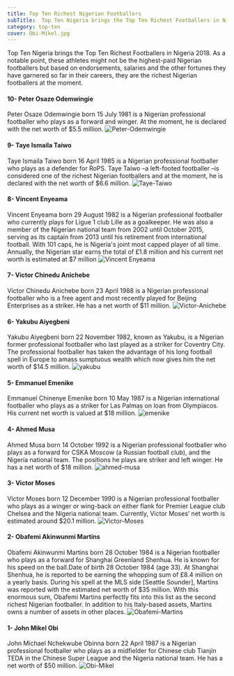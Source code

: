 ```yaml
---
title: Top Ten Richest Nigerian Footballers
subTitle:  Top Ten Nigeria brings the Top Ten Richest Footballers in Nigeria 2018.
category: top-ten
cover: Obi-Mikel.jpg
---
```

Top Ten Nigeria brings the Top Ten Richest Footballers in Nigeria 2018. As a notable point, these athletes might not be the highest-paid Nigerian footballers but based on endorsements, salaries and the other fortunes they have garnered so far in their careers, they are the richest Nigerian footballers at the moment.

#### 10- Peter Osaze Odemwingie
Peter Osaze Odemwingie born 15 July 1981 is a Nigerian professional footballer who plays as a forward and winger.
At the moment, he is declared with the net worth of $5.5 million.
![Peter-Odemwingie](Peter-Odemwingie.jpg)


#### 9- Taye Ismaila Taiwo
Taye Ismaila Taiwo born 16 April 1985 is a Nigerian professional footballer who plays as a defender for RoPS.
Taye Taiwo –a left-footed footballer –is considered one of the richest Nigerian footballers and at the moment, he is declared with the net worth of $6.6 million.
![Taye-Taiwo](Taye-Taiwo.jpg)


#### 8- Vincent Enyeama
Vincent Enyeama born 29 August 1982 is a Nigerian professional footballer who currently plays for Ligue 1 club Lille as a goalkeeper. He was also a member of the Nigerian national team from 2002 until October 2015, serving as its captain from 2013 until his retirement from international football. With 101 caps, he is Nigeria's joint most capped player of all time.
 Annually, the Nigerian star earns the total of £1.8 million and his current net worth is estimated at $7 million
![Vincent Enyeama](vincent-enyeama.jpg)

#### 7- Victor Chinedu Anichebe
Victor Chinedu Anichebe born 23 April 1988 is a Nigerian professional footballer who is a free agent and most recently played for Beijing Enterprises as a striker. He has a net worth of $11 million.
![Victor-Anichebe](Victor-Anichebe.jpg)

#### 6- Yakubu Aiyegbeni
Yakubu Aiyegbeni born 22 November 1982, known as Yakubu, is a Nigerian former professional footballer who last played as a striker for Coventry City. The professional footballer has taken the advantage of his long football spell in Europe to amass sumptuous wealth which now gives him the net worth of $14.5 million.
![yakubu](yakubu.jpg)

#### 5- Emmanuel Emenike
Emmanuel Chinenye Emenike born 10 May 1987 is a Nigerian international footballer who plays as a striker for Las Palmas on loan from Olympiacos. His current net worth is valued at $18 million.
![emenike](emenike.jpg)

#### 4- Ahmed Musa
Ahmed Musa born 14 October 1992 is a Nigerian professional footballer who plays as a forward for CSKA Moscow (a Russian football club), and the Nigeria national team. The positions he plays are striker and left winger. He has a net worth of $18 million.
![ahmed-musa](ahmed-musa.jpg)

#### 3- Victor Moses
Victor Moses born 12 December 1990 is a Nigerian professional footballer who plays as a winger or wing-back on either flank for Premier League club Chelsea and the Nigeria national team. Currently, Victor Moses’ net worth is estimated around $20.1 million.
![Victor-Moses](Victor-Moses.jpg)

#### 2- Obafemi Akinwunmi Martins
Obafemi Akinwunmi Martins born 28 October 1984 is a Nigerian footballer who plays as a forward for Shanghai Greenland Shenhua. He is known for his speed on the ball.Date of birth 28 October 1984 (age 33).
At Shanghai Shenhua, he is reported to be earning the whopping sum of £8.4 million on a yearly basis. During his spell at the MLS side [Seattle Sounder], Martins was reported with the estimated net worth of $35 million. With this enormous sum, Obafemi Martins perfectly fits into this list as the second richest Nigerian footballer. In addition to his Italy-based assets, Martins owns a number of assets in other places.
![Obafemi-Martins](Obafemi-Martins.jpg)

#### 1- John Mikel Obi
John Michael Nchekwube Obinna born 22 April 1987 is a Nigerian professional footballer who plays as a midfielder for Chinese club Tianjin TEDA in the Chinese Super League and the Nigeria national team. He has a net worth of $50 million.
![Obi-Mikel](Obi-Mikel.jpg)
